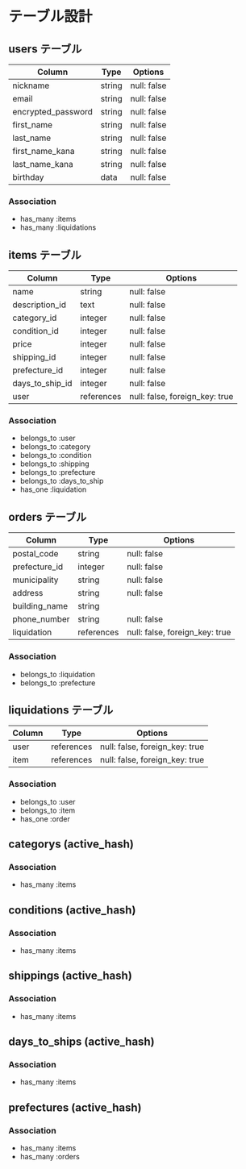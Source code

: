 # テーブル設計

## users テーブル
| Column             | Type   | Options     |
| ------------------ | ------ | ----------- |
| nickname           | string | null: false |
| email              | string | null: false |
| encrypted_password | string | null: false |
| first_name         | string | null: false |
| last_name          | string | null: false |
| first_name_kana    | string | null: false |
| last_name_kana     | string | null: false |
| birthday           | data   | null: false |

### Association
- has_many :items
- has_many :liquidations

## items テーブル
| Column          | Type          | Options                        |
| --------------- | ------------- | ------------------------------ |
| name            | string        | null: false                    |
| description_id  | text          | null: false                    |
| category_id     | integer       | null: false                    |
| condition_id    | integer       | null: false                    |
| price           | integer       | null: false                    |
| shipping_id     | integer       | null: false                    |
| prefecture_id   | integer       | null: false                    |
| days_to_ship_id | integer       | null: false                    |
| user            | references    | null: false, foreign_key: true |

### Association
- belongs_to :user
- belongs_to :category
- belongs_to :condition
- belongs_to :shipping
- belongs_to :prefecture
- belongs_to :days_to_ship
- has_one :liquidation


## orders テーブル
| Column         | Type        | Options                        |
| -------------- | ----------- | ------------------------------ |
| postal_code    | string      | null: false                    |
| prefecture_id  | integer     | null: false                    |
| municipality   | string      | null: false                    |
| address        | string      | null: false                    |
| building_name  | string      |                                |
| phone_number   | string      | null: false                    |
| liquidation    | references  | null: false, foreign_key: true |

### Association
- belongs_to :liquidation
- belongs_to :prefecture

## liquidations テーブル
| Column             | Type        | Options                        |
| ------------------ | ----------- | ------------------------------ |
| user               | references  | null: false, foreign_key: true |
| item               | references  | null: false, foreign_key: true |

### Association
- belongs_to :user
- belongs_to :item
- has_one :order


## categorys (active_hash)
### Association
- has_many :items

## conditions (active_hash)
### Association
- has_many :items

## shippings (active_hash)
### Association
- has_many :items

## days_to_ships (active_hash)
### Association
- has_many :items

## prefectures (active_hash)
### Association
- has_many :items
- has_many :orders
